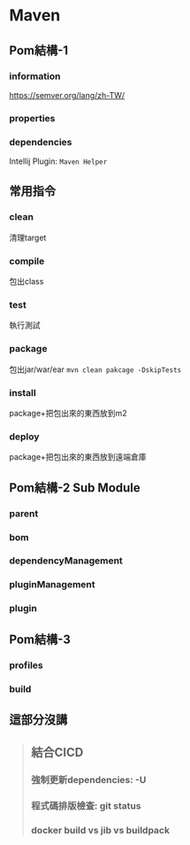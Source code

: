 # Maven

## Pom結構-1
### information
https://semver.org/lang/zh-TW/
### properties
### dependencies
Intellij Plugin: `Maven Helper`

## 常用指令
### clean
清理target
### compile
包出class
### test
執行測試
### package
包出jar/war/ear
`mvn clean pakcage -DskipTests`
### install
package+把包出來的東西放到m2
### deploy
package+把包出來的東西放到遠端倉庫

## Pom結構-2 Sub Module
### parent
### bom
### dependencyManagement
### pluginManagement
### plugin

## Pom結構-3
### profiles
### build

## 這部分沒講
> ## 結合CICD  
> ### 強制更新dependencies: -U  
> ### 程式碼排版檢查: git status  
> ### docker build vs jib vs buildpack  